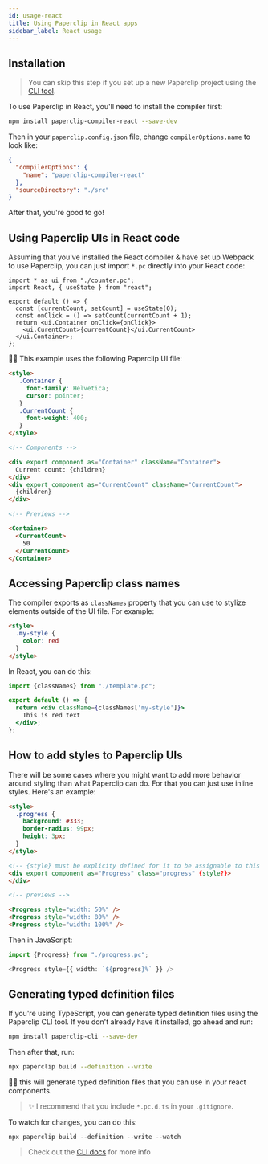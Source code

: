 ```yaml
---
id: usage-react
title: Using Paperclip in React apps
sidebar_label: React usage
---
```


## Installation

> You can skip this step if you set up a new Paperclip project using the [CLI tool](usage-cli.md).

To use Paperclip in React, you'll need to install the compiler first:

```sh
npm install paperclip-compiler-react --save-dev
```

Then in your `paperclip.config.json` file, change `compilerOptions.name` to look like:

```json
{
  "compilerOptions": {
    "name": "paperclip-compiler-react"
  },
  "sourceDirectory": "./src"
}
```

After that, you're good to go!

## Using Paperclip UIs in React code

Assuming that you've installed the React compiler & have set up Webpack to use Paperclip, you can just import `*.pc` directly into your React code:

```tsx
import * as ui from "./counter.pc";
import React, { useState } from "react";

export default () => {
  const [currentCount, setCount] = useState(0);
  const onClick = () => setCount(currentCount + 1);
  return <ui.Container onClick={onClick}>
    <ui.CurentCount>{currentCount}</ui.CurrentCount>
  </ui.Container>;
};
```

☝🏻 This example uses the following Paperclip UI file:

```html
<style>
   .Container {
     font-family: Helvetica;
     cursor: pointer;
   }
   .CurrentCount {
     font-weight: 400;
   }
</style>

<!-- Components -->

<div export component as="Container" className="Container">
  Current count: {children}
</div>
<div export component as="CurrentCount" className="CurrentCount">
  {children}
</div>

<!-- Previews -->

<Container>
  <CurrentCount>
    50
  </CurrentCount>
</Container>
```


## Accessing Paperclip class names

The compiler exports as `classNames` property that you can use to stylize elements outside of the UI file. For example:

```html
<style>
  .my-style {
    color: red
  }
</style>
```

In React, you can do this:

```jsx
import {classNames} from "./template.pc";

export default () => {
  return <div className={classNames['my-style']}>
    This is red text
  </div>;
};
```

## How to add styles to Paperclip UIs

There will be some cases where you might want to add more behavior around styling than what Paperclip can do. For that you can just use inline styles. Here's an example:

```html
<style>
  .progress {
    background: #333;
    border-radius: 99px;
    height: 3px;
  }
</style>

<!-- {style} must be explicity defined for it to be assignable to this element -->
<div export component as="Progress" class="progress" {style?}>
</div>

<!-- previews -->

<Progress style="width: 50%" />
<Progress style="width: 80%" />
<Progress style="width: 100%" />
```

Then in JavaScript:

```typescript
import {Progress} from "./progress.pc";

<Progress style={{ width: `${progress}%` }} />
```


## Generating typed definition files


If you're using TypeScript, you can generate typed definition files using the Paperclip CLI tool. If you don't already have it installed, go ahead and run:

```sh
npm install paperclip-cli --save-dev
```

Then after that, run:

```sh
npx paperclip build --definition --write
```


☝🏻 this will generate typed definition files that you can use in your react components.


> ✨ I recommend that you include `*.pc.d.ts` in your `.gitignore`.


To watch for changes, you can do this:


```
npx paperclip build --definition --write --watch
```

> Check out the [CLI docs](usage-cli.md) for more info
